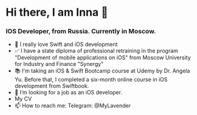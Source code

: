 <h1> Hi there, I am Inna </a>👋
<h3> IOS Developer,  from Russia. Currently in Moscow. </h3>

- 🥰 I really love Swift and iOS development
- ✅ I have a state diploma of professional retraining in the program "Development of mobile applications on iOS" from Moscow University for Industry and Finance "Synergy"
- 📚 I'm taking an iOS & Swift Bootcamp course at Udemy by Dr. Angela Yu. Before that, I completed a six-month online course in iOS development from Swiftbook.
- 🙌 I’m looking for a job as an iOS developer.
- My CV
- 📫 How to reach me: Telegram: @MyLavender
